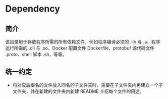 # Dependency

## 简介

该目录用于存放程序所需的所有依赖文件，例如程序编译必须的 .lib 与 .a、程序运行所需的 .dll 与 .so、Docker 配置文件 Dockerfile、protobuf 源代码文件 .proto、shell 脚本 .sh，等等。  

## 统一约定

- 将对应后缀名的文件放入同名的子文件夹时，需要在子文件夹内再建立一个子文件夹，并在新建的文件夹内新建 README 介绍每个文件的用途。  

